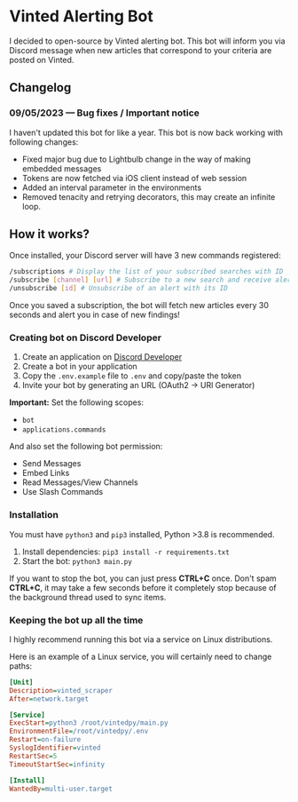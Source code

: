 # Vinted Alerting Bot

I decided to open-source by Vinted alerting bot. This bot will inform you via Discord message when new articles that correspond to your criteria are posted on Vinted.

## Changelog

### 09/05/2023 — Bug fixes / Important notice

I haven't updated this bot for like a year. This bot is now back working with following changes:

- Fixed major bug due to Lightbulb change in the way of making embedded messages
- Tokens are now fetched via iOS client instead of web session
- Added an interval parameter in the environments
- Removed tenacity and retrying decorators, this may create an infinite loop.

## How it works?

Once installed, your Discord server will have 3 new commands registered:

```sh
/subscriptions # Display the list of your subscribed searches with ID
/subscribe [channel] [url] # Subscribe to a new search and receive alerts in a channel
/unsubscribe [id] # Unsubscribe of an alert with its ID
```

Once you saved a subscription, the bot will fetch new articles every 30 seconds and alert you in case of new findings!

### Creating bot on Discord Developer

1. Create an application on [Discord Developer](https://discord.com/developers/applications)
2. Create a bot in your application
3. Copy the `.env.example` file to `.env` and copy/paste the token
4. Invite your bot by generating an URL (OAuth2 -> URl Generator)

**Important:** Set the following scopes:

- `bot`
- `applications.commands`

And also set the following bot permission:

- Send Messages
- Embed Links
- Read Messages/View Channels
- Use Slash Commands

### Installation

You must have `python3` and `pip3` installed, Python >3.8 is recommended.

1. Install dependencies: `pip3 install -r requirements.txt`
2. Start the bot: `python3 main.py`

If you want to stop the bot, you can just press **CTRL+C** once. Don't spam **CTRL+C**, it may take a few seconds before it completely stop because of the background thread used to sync items.

### Keeping the bot up all the time

I highly recommend running this bot via a service on Linux distributions.

Here is an example of a Linux service, you will certainly need to change paths:

```ini
[Unit]
Description=vinted_scraper
After=network.target

[Service]
ExecStart=python3 /root/vintedpy/main.py
EnvironmentFile=/root/vintedpy/.env
Restart=on-failure
SyslogIdentifier=vinted
RestartSec=5
TimeoutStartSec=infinity

[Install]
WantedBy=multi-user.target
```
